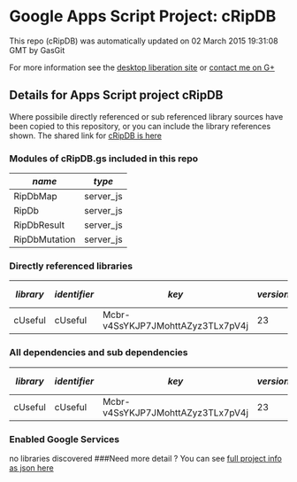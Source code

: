 # Google Apps Script Project: cRipDB
This repo (cRipDB) was automatically updated on 02 March 2015 19:31:08 GMT by GasGit

For more information see the [desktop liberation site](http://ramblings.mcpher.com/Home/excelquirks/drivesdk/gettinggithubready "desktop liberation") or [contact me on G+](https://plus.google.com/+BruceMcpherson "Bruce McPherson - GDE")
## Details for Apps Script project cRipDB
Where possibile directly referenced or sub referenced library sources have been copied to this repository, or you can include the library references shown. 
The shared link for [cRipDB is here](https://script.google.com/d/1H6jyNqh7ZPO356OM42KBoXg16eyrr0o1vSztE-l-HbZjKZ-N4s6hUoUb/edit?usp=sharing "open in the GAS IDE")

### Modules of cRipDB.gs included in this repo
*name*|*type*
--- | --- 
RipDbMap| server_js
RipDb| server_js
RipDbResult| server_js
RipDbMutation| server_js
### Directly referenced libraries
*library*|*identifier*|*key*|*version*|*dev mode*|*source*|
--- | --- | --- | --- | --- | --- 
cUseful| cUseful|Mcbr-v4SsYKJP7JMohttAZyz3TLx7pV4j|23|no|[here](libraries/cUseful "library source")
### All dependencies and sub dependencies
*library*|*identifier*|*key*|*version*|*dev mode*|*source*|
--- | --- | --- | --- | --- | --- 
cUseful| cUseful|Mcbr-v4SsYKJP7JMohttAZyz3TLx7pV4j|23|no|[here](libraries/cUseful "library source")
### Enabled Google Services
no libraries discovered
###Need more detail ?
You can see [full project info as json here](info.json)
